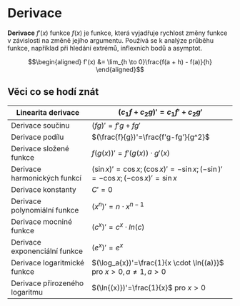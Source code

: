 # Derivace
__Derivace__ $f'(x)$ funkce $f(x)$ je funkce, která vyjadřuje rychlost změny funkce v závislosti na změně jejího argumentu. Používá se k analýze průběhu funkce, například při hledání extrémů, inflexních bodů a asymptot.

$$\begin{aligned}
f'(x) &= \lim_{h \to 0}\frac{f(a + h) - f(a)}{h}
\end{aligned}$$

## Věci co se hodí znát

| Linearita derivace             | $(c_1f+c_2g)'=c_1f'+c_2g'$                                  |
| ------------------------------ | ----------------------------------------------------------- |
| Derivace součinu               | $(fg)'=f'g+fg'$                                             |
| Derivace podílu                | $(\frac{f}{g})'=\frac{f'g-fg'}{g^2}$                        |
| Derivace složené funkce        | $f(g(x))'=f'(g(x)) \cdot g'(x)$                             |
| Derivace harmonických funkcí   | $(\sin{x})' = \cos{x}; (\cos{x})'=-\sin{x}; (-\sin)' = -\cos{x}; (-\cos{x})'=\sin{x}$ |
| Derivace konstanty             | $C'=0$                                                      |
| Derivace polynomiální funkce   | $(x^n)'=n \cdot x^{n-1}$                                    |
| Derivace mocniné funkce        | $(c^x)'=c^x \cdot ln(c)$                                    |
| Derivace exponenciální funkce  | $(e^x)'=e^x$                                                |
| Derivace logaritmické funkce   | $(\log_a{x})'=\frac{1}{x \cdot \ln{(a)}}$ pro  $x>0, a \neq 1, a>0$ |
| Derivace přirozeného logaritmu | $(\ln{(x)})'=\frac{1}{x}$ pro $x>0$                              |


